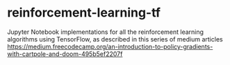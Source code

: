 # reinforcement-learning-tf
Jupyter Notebook implementations for all the reinforcement learning algorithms using TensorFlow, as described in this series of medium articles https://medium.freecodecamp.org/an-introduction-to-policy-gradients-with-cartpole-and-doom-495b5ef2207f
